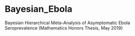 # Bayesian_Ebola
Bayesian Hierarchical Meta-Analysis of Asymptomatic Ebola Seroprevalence (Mathematics Honors Thesis, May 2019)
